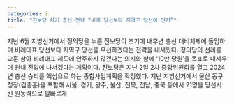 ```yaml
---
categories: i
title: "진보당 차기 총선 전략 “비례 당선보다 지역구 당선이 먼저”"
---
```

지난 6월 지방선거에서 정의당을 누른 진보당이 조기에 내후년 총선 대비체제에 돌입하며 비례대표 당선보다 지역구 당선을 우선하겠다는 전략을 내세웠다. 정의당의 선례를 교훈 삼아 비례대표 제도에 안주하지 않겠다는 의지와 함께 ‘10만 당원’을 목표로 내세우며 원내 진입에 나서겠다는 계획이다. 진보당은 지난 2일 2차 중앙위원회를 열고 2024년 총선 승리를 핵심으로 하는 종합사업계획을 확정했다. 지난 지방선거에서 울산 동구청장(김종훈)을 포함해 서울, 경기, 광주, 울산, 전북, 전남, 충북 등에서 21명을 당선시킨 원동력으로 발빠르게